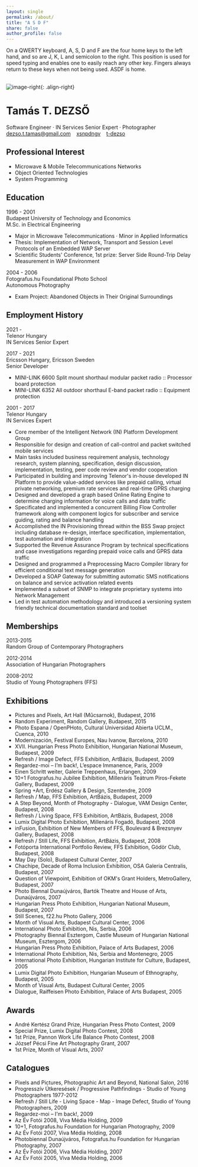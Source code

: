 ```yaml
---
layout: single
permalink: /about/
title: "A S D F"
share: false
author_profile: false
---
```


On a QWERTY keyboard, A, S, D and F are the four home keys to the left hand, and so are J, K, L and semicolon to the right. This position is used for speed typing and enables one to easily reach any other key. Fingers always return to these keys when not being used. ASDF is home.<BR><BR>


![image-right](/assets/photos/dtt.png){: .align-right}

# Tamás T. DEZSŐ

Software Engineer · IN Services Senior Expert · Photographer  
<a href="mailto:dezso.t.tamas@gmail.com"><i class="fa fa-envelope-square"></i> dezso.t.tamas@gmail.com</a>&nbsp;&nbsp;&nbsp;
<a href="http://github.com/xsnpdngv"><i class="fa fa-github-square"></i> xsnpdngv</a>&nbsp;&nbsp;&nbsp;
<a href="http://linkedin.com/in/t-dezso"><i class="fa fa-linkedin-square"></i> t-dezso</a>

## Professional Interest

- Microwave & Mobile Telecommunications Networks
- Object Oriented Technologies
- System Programming


## Education

1996 - 2001  
Budapest University of Technology and Economics  
M.Sc. in Electrical Engineering  
- Major in Microwave Telecommunications · Minor in Applied Informatics
- Thesis: Implementation of Network, Transport and Session Level Protocols of an Embedded WAP Server
- Scientific Students' Conference, 1st prize: Server Side Round-Trip Delay Measurement in WAP Environment

2004 - 2006  
Fotografus.hu Foundational Photo School  
Autonomous Photography  
- Exam Project: Abandoned Objects in Their Original Surroundings

## Employment History

2021 -    
Telenor Hungary  
IN Services Senior Expert
 
2017 - 2021  
Ericsson Hungary, Ericsson Sweden  
Senior Developer

- MINI-LINK 6600 Split mount shorthaul modular packet radio :: Processor board protection
- MINI-LINK 6352 All outdoor shorthaul E-band packet radio :: Equipment protection
 
2001 - 2017  
Telenor Hungary  
IN Services Expert

- Core member of the Intelligent Network (IN) Platform Development Group
- Responsible for design and creation of call-control and packet switched mobile services
- Main tasks included business requirement analysis, technology research, system planning, specification, design discussion, implementation, testing, peer code review and vendor cooperation
- Participated in building and improving Telenor's in-house developed IN Platform to provide value-added services like prepaid calling, virtual private networking, premium rate services and real-time GPRS charging
- Designed and developed a graph based Online Rating Engine to determine charging information for voice calls and data traffic
- Specificated and implemented a concurrent Billing Flow Controller framework along with component logics for subscriber and service guiding, rating and balance handling
- Accomplished the IN Provisioning thread within the BSS Swap project including database re-design, interface specification, implementation, test automation and integration
- Supported the Revenue Assurance Program by technical specifications and case investigations regarding prepaid voice calls and GPRS data traffic
- Designed and programmed a Preprocessing Macro Compiler library for efficient conditional text message generation
- Developed a SOAP Gateway for submitting automatic SMS notifications on balance and service activation related events
- Implemented a subset of SNMP to integrate proprietary systems into Network Management
- Led in test automation methodology and introduced a versioning system friendly technical documentation standard and toolset

## Memberships

2013-2015  
Random Group of Contemporary Photographers

2012-2014  
Association of Hungarian Photographers

2008-2012  
Studio of Young Photographers (FFS)

## Exhibitions

- Pictures and Pixels, Art Hall (Műcsarnok), Budapest, 2016
- Random Experiment, Random Gallery, Budapest, 2015
- Photo Espana / OpenPHoto, Cultural Universidad Abierta UCLM., Cuenca, 2010
- Modernización, Festival Europes, Nau Ivanow, Barcelona, 2010
- XVII. Hungarian Press Photo Exhibition, Hungarian National Museum, Budapest, 2009
- Refresh / Image Defect, FFS Exhibition, ArtBázis, Budapest, 2009
- Regardez-moi – I’m back!, L’espace Immanence, Paris, 2009
- Einen Schritt weiter, Galerie Treppenhaus, Erlangen, 2009
- 10+1 Fotografus.hu Jubilee Exhibition, Millenáris Teátrum Piros-Fekete Gallery, Budapest, 2009
- Spring +Art, Erdész Gallery & Design, Szentendre, 2009
- Refresh / Map, FFS Exhibition, ArtBázis, Budapest, 2009
- A Step Beyond, Month of Photography - Dialogue, VAM Design Center, Budapest, 2008
- Refresh / Living Space, FFS Exhibition, ArtBázis, Budapest, 2008
- Lumix Digital Photo Exhibition, Millenáris Fogadó, Budapest, 2008
- inFusion, Exhibition of New Members of FFS, Boulevard & Brezsnyev Gallery, Budapest, 2008
- Refresh / Still Life, FFS Exhibition, ArtBázis, Budapest, 2008
- Fotóporta International Portfolio Review, FFS Exhibition, Gödör Club, Budapest, 2008
- May Day (Solo), Budapest Cultural Center, 2007
- Chachipe, Decade of Roma Inclusion Exhibition, OSA Galeria Centralis, Budapest, 2007
- Question of Viewpoint, Exhibition of OKM's Grant Holders, MetroGallery, Budapest, 2007
- Photo Biennal Dunaújváros, Bartók Theatre and House of Arts, Dunaújváros, 2007
- Hungarian Press Photo Exhibition, Hungarian National Museum, Budapest, 2007
- Still Scenes, f22.hu Photo Gallery, 2006
- Month of Visual Arts, Budapest Cultural Center, 2006
- International Photo Exhibition, Nis, Serbia, 2006
- Photography Biennal Esztergom, Castle Museum of Hungarian National Museum, Esztergom, 2006
- Hungarian Press Photo Exhibition, Palace of Arts Budapest, 2006
- International Photo Exhibition, Nis, Serbia and Montenegro, 2005
- International Photo Exhibition, Hungarian Institute for Culture, Budapest, 2005
- Lumix Digital Photo Exhibition, Hungarian Museum of Ethnography, Budapest, 2005
- Month of Visual Arts, Budapest Cultural Center, 2005
- Dialogue, Raiffeisen Photo Exhibition, Palace of Arts Budapest, 2005

## Awards

- André Kertész Grand Prize, Hungarian Press Photo Contest, 2009
- Special Prize, Lumix Digital Photo Contest, 2008
- 1st Prize, Pannon Work Life Balance Photo Contest, 2008
- József Pécsi Fine Art Photography Grant, 2007
- 1st Prize, Month of Visual Arts, 2007

## Catalogues

- Pixels and Pictures, Photographic Art and Beyond, National Salon, 2016
- Progresszív Útkeresések / Progressive Pathfindings - Studio of Young Photographers 1977-2012
- Refresh / Still Life - Living Space - Map - Image Defect, Studio of Young Photographers, 2009
- Regardez-moi – I'm back!, 2009
- Az Év Fotói 2008, Viva Média Holding, 2009
- 10+1, Fotografus.hu Foundation for Hungarian Photography, 2009
- Az Év Fotói 2007, Viva Média Holding, 2008
- Photobiennal Dunaújváros, Fotografus.hu Foundation for Hungarian Photography, 2007
- Az Év Fotói 2006, Viva Média Holding, 2007
- Az Év Fotói 2005, Viva Média Holding, 2006


